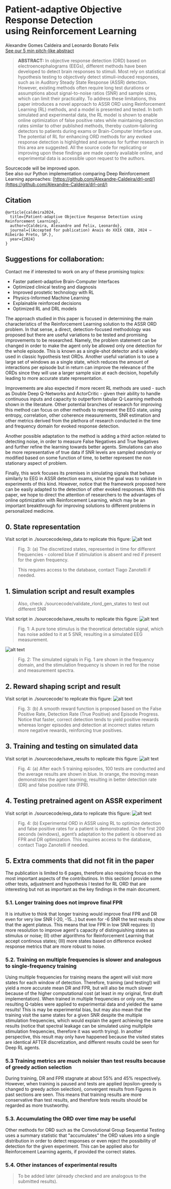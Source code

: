 # Patient-adaptive Objective Response Detection <br> using Reinforcement Learning
Alexandre Gomes Caldeira and Leonardo Bonato Felix <br> [See our 5 min pitch-like abstract](https://drive.google.com/file/d/1je-GIWY3jqOzrMXGR6Ksd4slGlTzOSmh/view?usp=sharing)

> **ABSTRACT:** In objective response detection (ORD) based on electroencephalograms (EEGs), different methods have been developed to detect brain responses to stimuli. Most rely on statistical hypothesis testing to objectively detect stimuli-induced responses, such as in Auditory Steady State Response (ASSR) detection. However, existing methods often require long test durations or assumptions about signal-to-noise ratios (SNR) and sample sizes, which can limit their practicality. To address these limitations, this paper introduces a novel approach to ASSR ORD using Reinforcement Learning (RL) methods, and a model is presented and tested. In both simulated and experimental data, the RL model is shown to enable online optimization of false positive rates while maintaining detection rates similar to other published methods, thereby custom-tailoring detectors to patients during exams or Brain-Computer Interface use. The potential of RL for enhancing ORD methods for any evoked response detection is highlighted and avenues for further research in this area are suggested. All the source code for replicating or improving upon these findings are made openly available online, and experimental data is accessible upon request to the authors.

Sourcecode will be improved upon.
<br>See also our Python implementation comparing Deep Reinforcement Learning approaches:
[https://github.com/Alexandre-Caldeira/drl-ord/](https://github.com/Alexandre-Caldeira/drl-ord/)

## Citation
```
@article{caldeira2024,
  title={Patient-adaptive Objective Response Detection using Reinforcement Learning},
  author={Caldeira, Alexandre and Felix, Leonardo},
  journal={(Accepted for publication) Anais do XXIX CBEB, 2024 – Ribeirão Preto, SP.},
  year={2024}
}

```

## Suggestions for collaboration:

Contact me if interested to work on any of these promising topics:

  - Faster patient-adaptive Brain-Computer Interfaces
  - Optimized clinical testing and diagnosis  
  - Improved prostetic technology with RL 
  - Physics-Informed Machine Learning  
  - Explainable reinforced decisions  
  - Optimized RL and DRL models

The approach studied in this paper is focused in determining the main characteristics of the Reinforcement Learning solution to the ASSR ORD problem. In that sense, a direct, detection-focused methodology was proposed but there are useful variations to be tested and promising improvements to be researched. Namely, the problem statement can be changed in order to make the agent only be allowed only one detection for the whole episode. This is known as a single-shot detector and is widely used in classic hypothesis test ORDs. Another useful variation is to use a large set of windows as a single state, which reduces the amount of interactions per episode but in return can improve the relevance of the ORDs since they will use a larger sample size at each decision, hopefully leading to more accurate state representation. 

Improvements are also expected if more recent RL methods are used - such as Double Deep Q-Networks and ActorCritic - given their ability to handle continuous inputs and capacity to outperform tabular Q-Learning methods shown in the literature. Other potential branches of research for improving this method can focus on other methods to represent the EEG state, using entropy, correlation, other coherence measurements, SNR estimation and other metrics derived from the plethora of research conducted in the time and frequency domain for evoked response detection. 

Another possible adaptation to the method is adding a third action related to detecting noise, in order to measure False Negatives and True Negatives and further refine the learning towards better agents. Simulations can also be more representative of true data if SNR levels are sampled randomly or modified based on some function of time, to better represent the non stationary aspect of problem. 

Finally, this work focuses its premises in simulating signals that behave similarly to EEG in ASSR detection exams, since the goal was to validate in experiments of this kind. However, notice that the framework proposed here can be easily adapted to the detection of other evoked responses. With this paper, we hope to direct the attention of researchers to the advantages of online optimization with Reinforcement Learning, which may be an important breakthrough for improving solutions to different problems in personalized medicine.

## 0. State representation 

Visit script in ./sourcecode/exp_data to replicate this figure: 
![alt text](./paper_figures/view_states.png)
> Fig. 3: (a) The discretized states, represented in time for different frequencies - colored blue if stimulation is absent and red if present for the given frequency.

> This requires access to the database, contact Tiago Zanotelli if needed.


## 1. Simulation script and result examples
> Also, check ./sourcecode/validate_rlord_gen_states to test out different SNR

Visit script in ./sourcecode/save_results to replicate this figure:
![alt text](./paper_figures/eeg_simulation_frequency.png)
> Fig. 1: A pure tone stimulus is the theoretical detectable signal, which has noise added to it at 5 SNR, resulting in a simulated EEG measurement.

![alt text](./paper_figures/eeg_simulation_timeseries.png)
> Fig. 2: The simulated signals in Fig. 1 are shown in the frequency domain, and the stimulation frequency is shown in red for the noise and measurement spectra.

## 2. Reward shaping script and result

Visit script in ./sourcecode/ to replicate this figure:
![alt text](./paper_figures/reward_function.png)
> Fig. 3: (b) A smooth reward function is proposed based on the False Positive Rate, Detection Rate (True Positive) and Episode Progress. Notice that faster, correct detection tends to yield positive rewards whereas longer episodes and detection at incorrect states return more negative rewards, reinforcing true positives.

## 3. Training and testing on simulated data

Visit script in ./sourcecode/save_results to replicate this figure:
![alt text](./paper_figures/snr5_simulations.png)
> Fig. 4: (a) After each 5 training episodes, 100 tests are conducted and the average results are shown in blue. In orange, the moving mean demonstrates the agent learning, resulting in better detection rate (DR) and false positive rate (FPR). 

## 4. Testing pretrained agent on ASSR experiment

Visit script in ./sourcecode/exp_data to replicate this figure: 
![alt text](./paper_figures/experimental_results.png)
> Fig. 4: (b) Experimental ORD in ASSR using RL to optimize detection and false positive rates for a patient is demonstrated. On the first 200 seconds (windows), agent’s adaptation to the patient is observed as FPR and DR optimization.
> This requires access to the database, contact Tiago Zanotelli if needed.

## 5. Extra comments that did not fit in the paper

The publication is limited to 6 pages, therefore also requiring focus on the most important aspects of the contributinos. In this section I provide some other tests, adjustment and hypothesis I tested for RL ORD that are interesting but not as important as the key findings in the main document.

### 5.1. Longer training does not improve final FPR
It is intuitive to think that longer training would improve final FPR and DR even for very low SNR (-20, -15...) but even for -6 SNR the test results show that the agent plateus. This means that low FPR in low SNR requires: (I) more resolution to improve agent's capacity of distinguishing states as stimulus or noise; (II) other algorithms for Reinforcement Learning that accept continous states; (III) more states based on difference evoked response metrics that are more robust to noise.

### 5.2. Training on multiple frequencies is slower and analogous to single-frequency training
Using multiple frequencies for training means the agent will visit more states for each window of detection. Therefore, training (and testing!) will yield a more accurate mean DR and FPR, but will also be much slower because of the higher computational cost (at least in my original, first draft implementation). When trained in multiple frequencies or only one, the resulting Q-tables were applied to experimental data and yielded the same results! This is may be experimental bias, but may also mean that the training visit the same states for a given SNR despite the multiple stimulation frequencies, which would explain the agent achieving the same results (notice that spectral leakage can be simulated using multpliple stimulation frequencies, therefore it was worth trying). In another perspective, this result may only have happened because the visited states are identical AFTER discretization, and different results could be seen for Deep RL agents.

### 5.3 Training metrics are much noisier than test results because of greedy action selection
During training, DR and FPR stagnate at about 55% and 45% respectively. However, when training is paused and tests are applied (epsilon-greedy is changed to greedy action selection), convergent results from Figures in  past sections are seen. This means that training results are more conservative than test results, and therefore tests results should be regarded as more trustworthy.


### 5.3. Accumulating the ORD over time may be useful
Other methods for ORD such as the Convolutional Group Sequential Testing uses a summary statistic that "accumulates" the ORD values into a single distribution in order to detect responses or even reject the possibility of detection for the given experiment. This can be applied also for Reinforcement Learning agents, if provided the correct states.

### 5.4. Other instances of experimental results
> To be added later (already checked and are analogous to the submitted results).
